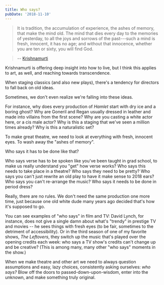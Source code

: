```yaml
---
title: Who says?
pubDate: '2018-11-10'
---
```


> It is tradition, the accumulation of experience, the ashes of memory, that make the mind old. The mind that dies every day to the memories of yesterday, to all the joys and sorrows of the past---such a mind is fresh, innocent, it has no age; and without that innocence, whether you are ten or sixty, you will find God.

> -- [Krishnamurti](https://amzn.to/2DAAxcA)

Krishnamurti is offering deep insight into how to live, but I think this applies to art, as well, and reaching towards transcendence.

When staging classics (and also new plays), there's a tendency for directors to fall back on old ideas.

Sometimes, we don't even realize we're falling into these ideas.

For instance, why does every production of _Hamlet_ start with dry ice and a boring ghost? Why are Goneril and Regan usually dressed in leather and made into villains from the first scene? Why are you casting a white actor here, or a cis male actor? Why is this a staging that we've seen a million times already? Why is this a naturalistic set?

To make great theatre, we need to look at everything with fresh, innocent eyes. To wash away the "ashes of memory".

Who says it has to be done like that?

Who says verse has to be spoken like you've been taught in grad school, to make us really understand you "get" how verse works? Who says this needs to take place in a theatre? Who says they need to be pretty? Who says you can't just rewrite an old play to have it make sense to 2018 ears? Who says you can't re-arrange the music? Who says it needs to be done in period dress?

Really, there are no rules. We don't need the same production one more time, just because one old white dude many years ago decided that's how it's supposed to go.

You can see examples of "who says" in film and TV: David Lynch, for instance, does not give a single damn about what's "trendy" in prestige TV and movies -- he sees things with fresh eyes (to be fair, sometimes to the detriment of accessibility). Or in the third season of one of my favorite shows, _The Leftovers_, they switch up the music that's played over the opening credits each week: who says a TV show's credits can't change up and be creative? (This is among many, many other "who says" moments in the show.)

When we make theatre and other art we need to always question assumptions and easy, lazy choices, consistently asking ourselves: _who says?_ Blow off the doors to passed-down-upon-wisdom, enter into the unknown, and make something truly original.
